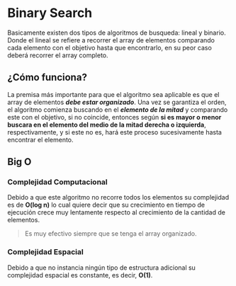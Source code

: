 # Binary Search

Basicamente existen dos tipos de algoritmos de busqueda: lineal y binario. Donde el lineal se refiere a recorrer el array de elementos comparando cada elemento con el objetivo hasta que encontrarlo, en su peor caso deberá recorrer el array completo.

## ¿Cómo funciona?

La premisa más importante para que el algoritmo sea aplicable es que el array de elementos **_debe estar organizado_**.
Una vez se garantiza el orden, el algoritmo comienza buscando en el **_elemento de la mitad_** y comparando este con el objetivo, si no coincide, entonces según **si es mayor o menor buscara en el elemento del medio de la mitad derecha o izquierda**, respectivamente, y si este no es, hará este proceso sucesivamente hasta encontrar el elemento.

## Big O

### Complejidad Computacional

Debido a que este algoritmo no recorre todos los elementos su complejidad es de **O(log n)** lo cual quiere decir que su crecimiento en tiempo de ejecución crece muy lentamente respecto al crecimiento de la cantidad de elementos.

> Es muy efectivo siempre que se tenga el array organizado.

### Complejidad Espacial

Debido a que no instancia ningún tipo de estructura adicional su complejidad espacial es constante, es decir, **O(1)**.
